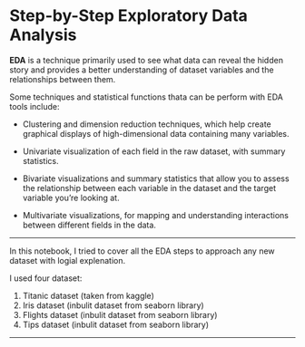 <h1>Step-by-Step Exploratory Data Analysis</h1>
<b>EDA</b> is a technique primarily used to see what data can reveal the hidden story and provides a better understanding of dataset variables and the relationships between them.

Some techniques and statistical functions thata can be perform with EDA tools include:

   - Clustering and dimension reduction techniques, which help create graphical 
      displays of high-dimensional data containing many variables.
      
   - Univariate visualization of each field in the raw dataset, with summary statistics.
    
   - Bivariate visualizations and summary statistics that allow you to assess 
      the relationship between each variable in the dataset and the target variable you’re looking at.
    
   - Multivariate visualizations, for mapping and understanding interactions between different fields in the data.

***
In this notebook, I tried to cover all the EDA steps to approach any new dataset with logial explenation.


I used four dataset: <br>
<ol>
<li>   Titanic dataset (taken from kaggle)</li>
<li>   Iris dataset (inbulit dataset from seaborn library)</li>
<li>   Flights dataset (inbulit dataset from seaborn library)</li>
<li>   Tips dataset (inbulit dataset from seaborn library)</li>
</ol>

***
